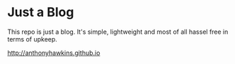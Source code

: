 # Just a Blog

This repo is just a blog.  It's simple, lightweight and most of all hassel free in terms of upkeep.  

http://anthonyhawkins.github.io 
